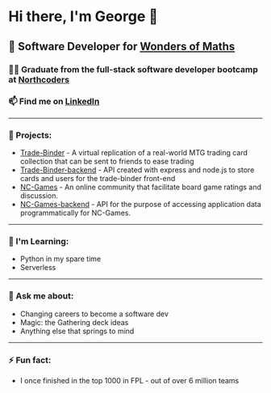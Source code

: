 # Hi there, I'm George 👋 

##  💼 Software Developer for [Wonders of Maths](https://www.wondersofmaths.com/)

### 👨‍🎓 Graduate from the full-stack software developer bootcamp at [Northcoders](https://northcoders.com/)

### 📫 Find me on [LinkedIn](www.linkedin.com/in/gworsnop/)

---

### 🔭 Projects:

-  [Trade-Binder](https://github.com/GWorsnop/trade-binder) - A virtual replication of a real-world MTG trading card collection that can be sent to friends to ease trading
-  [Trade-Binder-backend](https://github.com/GWorsnop/trade-binder-backend) - API created with express and node.js to store cards and users for the trade-binder front-end
-  [NC-Games](https://github.com/GWorsnop/fe-nc-games) - An online community that facilitate board game ratings and discussion.
- [NC-Games-backend](https://github.com/GWorsnop/nc-games) - API for the purpose of accessing application data programmatically for NC-Games.

---

### 🌱 I'm Learning:

- Python in my spare time
- Serverless 

---

### 💬 Ask me about:

- Changing careers to become a software dev
- Magic: the Gathering deck ideas
- Anything else that springs to mind

---

### ⚡ Fun fact: 

- I once finished in the top 1000 in FPL - out of over 6 million teams 

